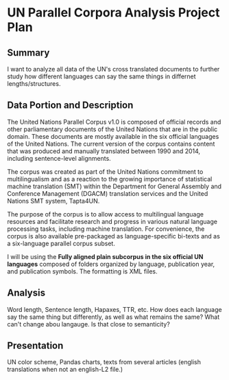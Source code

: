 
# UN Parallel Corpora Analysis Project Plan 

## Summary
I want to analyze all data of the UN's cross translated documents to further study how different languages can say the same things in differnet lengths/structures.

## Data Portion and Description

The United Nations Parallel Corpus v1.0 is composed of official records and other parliamentary documents of the United Nations that are in the public domain. These documents are mostly available in the six official languages of the United Nations. The current version of the corpus contains content that was produced and manually translated between 1990 and 2014, including sentence-level alignments.

The corpus was created as part of the United Nations commitment to multilingualism and as a reaction to the growing importance of statistical machine translation (SMT) within the Department for General Assembly and Conference Management (DGACM) translation services and the United Nations SMT system, Tapta4UN.

The purpose of the corpus is to allow access to multilingual language resources and facilitate research and progress in various natural language processing tasks, including machine translation. For convenience, the corpus is also available pre-packaged as language-specific bi-texts and as a six-language parallel corpus subset.

I will be using the **Fully aligned plain subcorpus in the six official UN languages** composed of folders organized by language, publication year, and publication symbols. The formatting is XML files.

## Analysis
Word length, Sentence length, Hapaxes, TTR, etc. How does each language say the same thing but differently, as well as what remains the same? What can't change abou langauge. Is that close to semanticity?

## Presentation
UN color scheme, Pandas charts, texts from several articles (english translations when not an english-L2 file.)
